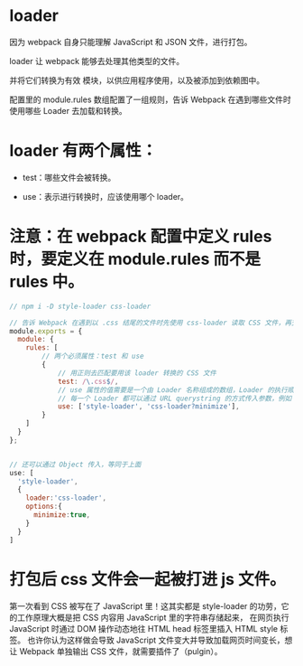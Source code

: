 # loader

因为 webpack 自身只能理解 JavaScript 和 JSON 文件，进行打包。

loader 让 webpack 能够去处理其他类型的文件。

并将它们转换为有效 模块，以供应用程序使用，以及被添加到依赖图中。

配置里的 module.rules 数组配置了一组规则，告诉 Webpack 在遇到哪些文件时使用哪些 Loader 去加载和转换。


# loader 有两个属性：

+ test：哪些文件会被转换。

+ use：表示进行转换时，应该使用哪个 loader。


# 注意：在 webpack 配置中定义 rules 时，要定义在 module.rules 而不是 rules 中。

```js
// npm i -D style-loader css-loader

// 告诉 Webpack 在遇到以 .css 结尾的文件时先使用 css-loader 读取 CSS 文件，再交给 style-loader 把 CSS 内容注入到 JavaScript 里
module.exports = {
  module: {
    rules: [
        // 两个必须属性：test 和 use
        {
            // 用正则去匹配要用该 loader 转换的 CSS 文件
            test: /\.css$/,
            // use 属性的值需要是一个由 Loader 名称组成的数组，Loader 的执行顺序是由后到前的；
            // 每一个 Loader 都可以通过 URL querystring 的方式传入参数，例如 css-loader?minimize 中的 minimize 告诉 css-loader 要开启 CSS 压缩。具体支持去看 相应的 loader 介绍
            use: ['style-loader', 'css-loader?minimize'],
        }
    ]
  }
};


// 还可以通过 Object 传入，等同于上面
use: [
  'style-loader', 
  {
    loader:'css-loader',
    options:{
      minimize:true,
    }
  }
]
```


# 打包后 css 文件会一起被打进 js 文件。

第一次看到 CSS 被写在了 JavaScript 里！这其实都是 style-loader 的功劳，它的工作原理大概是把 CSS 内容用 JavaScript 里的字符串存储起来， 在网页执行 JavaScript 时通过 DOM 操作动态地往 HTML head 标签里插入 HTML style 标签。 也许你认为这样做会导致 JavaScript 文件变大并导致加载网页时间变长，想让 Webpack 单独输出 CSS 文件，就需要插件了（pulgin）。